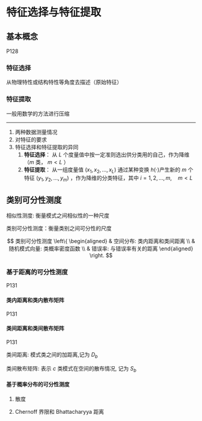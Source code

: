 # 特征选择与特征提取

## 基本概念

P128

### 特征选择

从物理特性或结构特性等角度去描述（原始特征）

### 特征提取

一般用数学的方法进行压缩

---

1. 两种数据测量情况
2. 对特征的要求
3. 特征选择和特征提取的异同
   1. **特征选择**： 从 $L$ 个度量值中按一定准则选出供分类用的自己，作为降维（$m$ 类， $m < L$ ）
   2. **特征提取**： 从一组度量值 $(x_1, x_2, \ldots, x_L)$ 通过某种变换 $h(\cdot)$产生新的 $m$ 个特征 $(y_1, y_2, \ldots, y_m)$ ，作为降维的分类特征，其中 $i = 1, 2, \ldots, m, \quad m < L$

## 类别可分性测度

相似性测度: 衡量模式之间相似性的一种尺度

类别可分性测度：衡量类别之间可分性的尺度

$$
类别可分性测度
\left\{
\begin{aligned}
    & 空间分布: 类内距离和类间距离 \\
    & 随机模式向量: 类概率密度函数 \\
    & 错误率: 与错误率有关的距离
\end{aligned}
\right.
$$

### 基于距离的可分性测度

P131

#### 类内距离和类内散布矩阵

P131

#### 类间距离和类间散布矩阵

P131

类间距离: 模式类之间的加距离,记为 $D_b$

类间散布矩阵: 表示 $c$ 类模式在空间的散布情况, 记为 $S_b$ 

#### 基于概率分布的可分性测度

1. 散度

2. Chernoff 界限和 Bhattacharyya 距离
